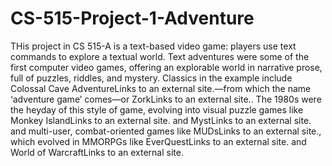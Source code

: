 # CS-515-Project-1-Adventure

THis project in CS 515-A is a text-based video game: players use text commands to explore a textual world. Text adventures were some of the first computer video games, offering an explorable world in narrative prose, full of puzzles, riddles, and mystery. Classics in the example include Colossal Cave AdventureLinks to an external site.—from which the name ‘adventure game’ comes—or ZorkLinks to an external site.. The 1980s were the heyday of this style of game, evolving into visual puzzle games like Monkey IslandLinks to an external site. and MystLinks to an external site. and multi-user, combat-oriented games like MUDsLinks to an external site., which evolved in MMORPGs like EverQuestLinks to an external site. and World of WarcraftLinks to an external site.
